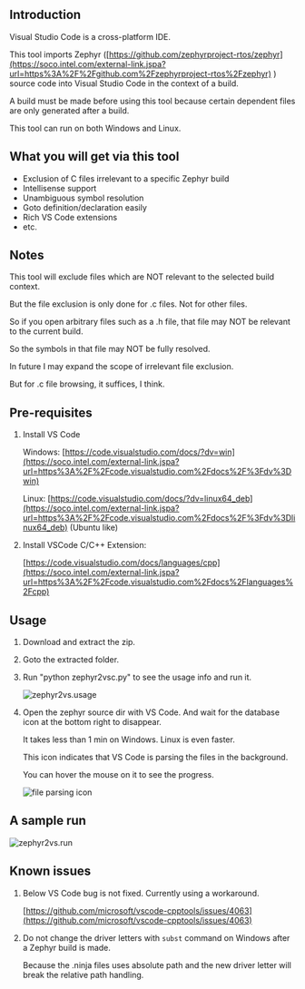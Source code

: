 ## Introduction

Visual Studio Code is a cross-platform IDE.

This tool imports Zephyr ([https://github.com/zephyrproject-rtos/zephyr](https://soco.intel.com/external-link.jspa?url=https%3A%2F%2Fgithub.com%2Fzephyrproject-rtos%2Fzephyr) ) source code into Visual Studio Code in the context of a build.

A build must be made before using this tool because certain dependent files are only generated after a build.

This tool can run on both Windows and Linux. 

## What you will get via this tool

- Exclusion of C files irrelevant to a specific Zephyr build
- Intellisense support
- Unambiguous symbol resolution
- Goto definition/declaration easily
- Rich VS Code extensions
- etc.

## Notes

This tool will exclude files which are NOT relevant to the selected build context.

But the file exclusion is only done for .c files. Not for other files.

So if you open arbitrary files such as a .h file, that file may NOT be relevant to the current build.

So the symbols in that file may NOT be fully resolved.

In future I may expand the scope of irrelevant file exclusion.

But for .c file browsing, it suffices, I think. 

## Pre-requisites

1. Install VS Code

   Windows: [https://code.visualstudio.com/docs/?dv=win](https://soco.intel.com/external-link.jspa?url=https%3A%2F%2Fcode.visualstudio.com%2Fdocs%2F%3Fdv%3Dwin)

   Linux:  [https://code.visualstudio.com/docs/?dv=linux64_deb](https://soco.intel.com/external-link.jspa?url=https%3A%2F%2Fcode.visualstudio.com%2Fdocs%2F%3Fdv%3Dlinux64_deb)  (Ubuntu like)

2. Install VSCode C/C++ Extension:

   [https://code.visualstudio.com/docs/languages/cpp](https://soco.intel.com/external-link.jspa?url=https%3A%2F%2Fcode.visualstudio.com%2Fdocs%2Flanguages%2Fcpp) 

## Usage

1. Download and extract the zip.

2. Goto the extracted folder.

3. Run "python zephyr2vsc.py" to see the usage info and run it. 

   ![zephyr2vs.usage](https://git-gar-1.devtools.intel.com/git/api/2/repos/mshao-zephyr2vscode/download/pics/zephyr2vs.usage.png?refspec=refs%2Fheads%2Fmaster&access_token=eyJraWQiOiIxIiwiYWxnIjoiUlMyNTYifQ.eyJzdWIiOiJtc2hhbyIsImF1ZCI6WyJzb2FwNjAiLCJjdGYiLCJzdm4iLCJnZXJyaXQiXSwibmJmIjoxNTY1NjYwNDIyLCJhbXIiOlsidXJuOmN0ZjphbXI6anNlc3Npb24iXSwiaXNzIjoidXJuOmN0Zjppc3M6dGYtaWRwIiwiZXhwIjoxNTY1NjY0MDIyLCJpYXQiOjE1NjU2NjA0MjIsImp0aSI6IjgzMjQyMDEwLTgxZGUtNGQ2ZS1iZjllLTIxYzdiZDE0MDBkZCJ9.GtJ_SViTG0BqO_C9tPkR9_pBbc8xMqEkv9tT8Y_G7kmbMOrwxShvG94yM2K8Cb7suPpR4sTQGWIlnZPGWLJ6pNHT1JXAasoi6OpHHjLPAAM2HbqnRX9ciRIoxhIbltTx7cwRoWQ8Z8skUz6gGckt_I5clKwoBY2ZTG2ZpZL9zEA)

4. Open the zephyr source dir with VS Code. And wait for the database icon at the bottom right to disappear. 

   It takes less than 1 min on Windows. Linux is even faster. 

   This icon indicates that VS Code is parsing the files in the background.

   You can hover the mouse on it to see the progress. 

    ![file parsing icon](https://tf-amr-1.devtools.intel.com/ctf/code/projects.mshao/git/scm.zephyr2vscode/file/pics/file%20parsing%20icon.png)

## A sample run

![zephyr2vs.run](https://git-gar-1.devtools.intel.com/git/api/2/repos/mshao-zephyr2vscode/download/pics/zephyr2vs.run.png?refspec=refs%2Fheads%2Fmaster&access_token=eyJraWQiOiIxIiwiYWxnIjoiUlMyNTYifQ.eyJzdWIiOiJtc2hhbyIsImF1ZCI6WyJzb2FwNjAiLCJjdGYiLCJzdm4iLCJnZXJyaXQiXSwibmJmIjoxNTY1NjYwNDIyLCJhbXIiOlsidXJuOmN0ZjphbXI6anNlc3Npb24iXSwiaXNzIjoidXJuOmN0Zjppc3M6dGYtaWRwIiwiZXhwIjoxNTY1NjY0MDIyLCJpYXQiOjE1NjU2NjA0MjIsImp0aSI6Ijk1ZDFjNDc4LWZiOWYtNDRlOS1iNjNlLTkwNjgwYmQ0YWQ0NyJ9.TRIizKI1CdwvV_dnwPmgB2nD4sydVcTpZksvBXjp8L1818uMhEHZCQsrH1598cgGQl1Xr5xyEURBWYQMSXvkH2xRN656dOg1O2mOGTBoyn3E8nvUD3BB3qLRByFjD1I2Jsm6MsNW5Cuyz_CZOTK70zllpvR9sBJYbzaUMdw5ILY)

## Known issues

1. Below VS Code bug is not fixed. Currently using a workaround.

   [https://github.com/microsoft/vscode-cpptools/issues/4063](https://github.com/microsoft/vscode-cpptools/issues/4063)

2. Do not change the driver letters with `subst` command on Windows after a Zephyr build is made.

   Because the .ninja files uses absolute path and the new driver letter will break the relative path handling.
